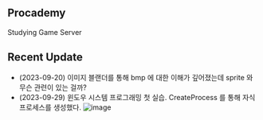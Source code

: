 ## Procademy
Studying Game Server

## Recent Update
- (2023-09-20) 이미지 블랜더를 통해 bmp 에 대한 이해가 깊어졌는데 sprite 와 무슨 관련이 있는 걸까?
- (2023-09-29) 윈도우 시스템 프로그래밍 첫 실습. CreateProcess 를 통해 자식 프로세스를 생성했다.
![image](https://github.com/CodingPythonMan/Procademy/assets/27558778/4f2f71a6-8ab8-4b13-ac6e-0bf8a781287d)
